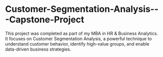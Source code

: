 # Customer-Segmentation-Analysis---Capstone-Project
This project was completed as part of my MBA in HR &amp; Business Analytics. It focuses on Customer Segmentation Analysis, a powerful technique to understand customer behavior, identify high-value groups, and enable data-driven business strategies.
